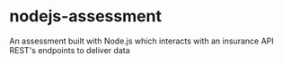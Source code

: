 # nodejs-assessment
An assessment built with Node.js which interacts with an insurance API REST's endpoints to deliver data
